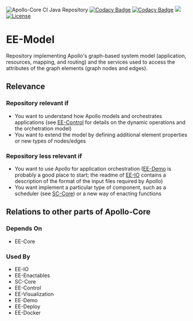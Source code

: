 ![Apollo-Core CI Java Repository](https://github.com/Apollo-Core/EE-Model/workflows/Apollo-Core%20CI%20Java%20Repository/badge.svg)
[![Codacy Badge](https://api.codacy.com/project/badge/Grade/5fac809da11b41199530c92460ce00fd)](https://app.codacy.com/gh/Apollo-Core/EE-Model?utm_source=github.com&utm_medium=referral&utm_content=Apollo-Core/EE-Model&utm_campaign=Badge_Grade_Settings)
[![Codacy Badge](https://app.codacy.com/project/badge/Coverage/dd5e2d80150c466f9f3b6f68bbb31057)](https://www.codacy.com/gh/Apollo-Core/EE-Model/dashboard?utm_source=github.com&utm_medium=referral&utm_content=Apollo-Core/EE-Model&utm_campaign=Badge_Coverage)
[![](https://jitpack.io/v/Apollo-Core/EE-Model.svg)](https://jitpack.io/#Apollo-Core/EE-Model)
[![License](https://img.shields.io/badge/License-Apache%202.0-blue.svg)](https://opensource.org/licenses/Apache-2.0)

# EE-Model

Repository implementing Apollo's graph-based system model (application, resources, mapping, and routing) and the services used to access the attributes of the graph elements (graph nodes and edges). 

## Relevance

### Repository relevant if

+ You want to understand how Apollo models and orchestrates applications (see [EE-Control](https://github.com/Apollo-Core/EE-Control) for details on the dynamic operations and the orchetration model)
+ You want to extend the model by defining additional element properties or new types of nodes/edges

### Repository less relevant if

+ You want to use Apollo for application orchestration ([EE-Demo](https://github.com/Apollo-Core/EE-Demo) is probably a good place to start; the readme of [EE-IO](https://github.com/Apollo-Core/EE-Demo) contains a description of the format of the input files required by Apollo)
+ You want implement a particular type of component, such as a scheduler (see [SC-Core](https://github.com/Apollo-Core/SC-Core)) or a new way of enacting functions

## Relations to other parts of Apollo-Core

### Depends On
  + EE-Core

### Used By
  + EE-IO
  + EE-Enactables
  + SC-Core
  + EE-Control
  + EE-Visualization
  + EE-Demo
  + EE-Deploy
  + EE-Docker

